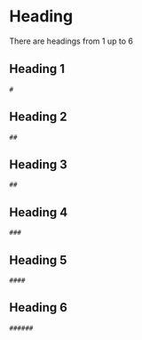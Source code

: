 # Heading

There are headings from 1 up to 6

## Heading 1

`#`

## Heading 2

`##`

## Heading 3

`##`

## Heading 4

`###`

## Heading 5

`####`

## Heading 6

`######`